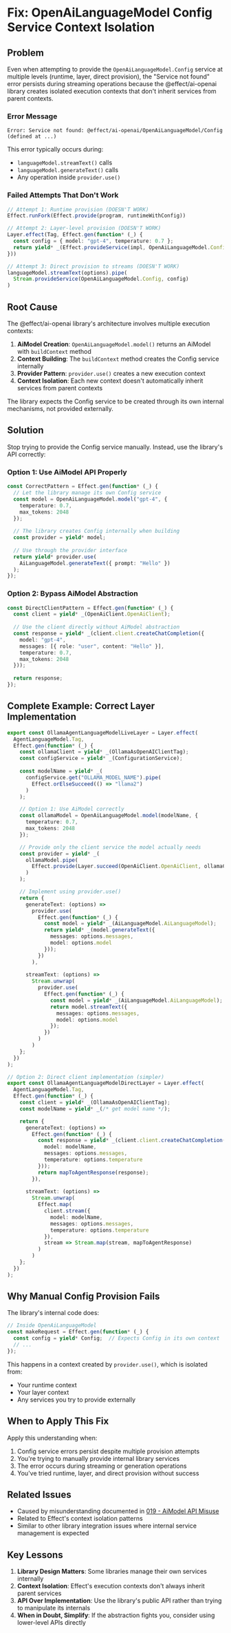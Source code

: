 # Fix: OpenAiLanguageModel Config Service Context Isolation

## Problem

Even when attempting to provide the `OpenAiLanguageModel.Config` service at multiple levels (runtime, layer, direct provision), the "Service not found" error persists during streaming operations because the @effect/ai-openai library creates isolated execution contexts that don't inherit services from parent contexts.

### Error Message
```
Error: Service not found: @effect/ai-openai/OpenAiLanguageModel/Config (defined at ...)
```

This error typically occurs during:
- `languageModel.streamText()` calls
- `languageModel.generateText()` calls
- Any operation inside `provider.use()`

### Failed Attempts That Don't Work
```typescript
// Attempt 1: Runtime provision (DOESN'T WORK)
Effect.runFork(Effect.provide(program, runtimeWithConfig))

// Attempt 2: Layer-level provision (DOESN'T WORK)
Layer.effect(Tag, Effect.gen(function* (_) {
  const config = { model: "gpt-4", temperature: 0.7 };
  return yield* _(Effect.provideService(impl, OpenAiLanguageModel.Config, config));
}))

// Attempt 3: Direct provision to streams (DOESN'T WORK)
languageModel.streamText(options).pipe(
  Stream.provideService(OpenAiLanguageModel.Config, config)
)
```

## Root Cause

The @effect/ai-openai library's architecture involves multiple execution contexts:

1. **AiModel Creation**: `OpenAiLanguageModel.model()` returns an AiModel with `buildContext` method
2. **Context Building**: The `buildContext` method creates the Config service internally
3. **Provider Pattern**: `provider.use()` creates a new execution context
4. **Context Isolation**: Each new context doesn't automatically inherit services from parent contexts

The library expects the Config service to be created through its own internal mechanisms, not provided externally.

## Solution

Stop trying to provide the Config service manually. Instead, use the library's API correctly:

### Option 1: Use AiModel API Properly
```typescript
const CorrectPattern = Effect.gen(function* (_) {
  // Let the library manage its own Config service
  const model = OpenAiLanguageModel.model("gpt-4", {
    temperature: 0.7,
    max_tokens: 2048
  });
  
  // The library creates Config internally when building
  const provider = yield* model;
  
  // Use through the provider interface
  return yield* provider.use(
    AiLanguageModel.generateText({ prompt: "Hello" })
  );
});
```

### Option 2: Bypass AiModel Abstraction
```typescript
const DirectClientPattern = Effect.gen(function* (_) {
  const client = yield* _(OpenAiClient.OpenAiClient);
  
  // Use the client directly without AiModel abstraction
  const response = yield* _(client.client.createChatCompletion({
    model: "gpt-4",
    messages: [{ role: "user", content: "Hello" }],
    temperature: 0.7,
    max_tokens: 2048
  }));
  
  return response;
});
```

## Complete Example: Correct Layer Implementation

```typescript
export const OllamaAgentLanguageModelLiveLayer = Layer.effect(
  AgentLanguageModel.Tag,
  Effect.gen(function* (_) {
    const ollamaClient = yield* _(OllamaAsOpenAIClientTag);
    const configService = yield* _(ConfigurationService);
    
    const modelName = yield* _(
      configService.get("OLLAMA_MODEL_NAME").pipe(
        Effect.orElseSucceed(() => "llama2")
      )
    );

    // Option 1: Use AiModel correctly
    const ollamaModel = OpenAiLanguageModel.model(modelName, {
      temperature: 0.7,
      max_tokens: 2048
    });

    // Provide only the client service the model actually needs
    const provider = yield* _(
      ollamaModel.pipe(
        Effect.provide(Layer.succeed(OpenAiClient.OpenAiClient, ollamaClient))
      )
    );

    // Implement using provider.use()
    return {
      generateText: (options) => 
        provider.use(
          Effect.gen(function* (_) {
            const model = yield* _(AiLanguageModel.AiLanguageModel);
            return yield* _(model.generateText({
              messages: options.messages,
              model: options.model
            }));
          })
        ),
      
      streamText: (options) =>
        Stream.unwrap(
          provider.use(
            Effect.gen(function* (_) {
              const model = yield* _(AiLanguageModel.AiLanguageModel);
              return model.streamText({
                messages: options.messages,
                model: options.model
              });
            })
          )
        )
    };
  })
);

// Option 2: Direct client implementation (simpler)
export const OllamaAgentLanguageModelDirectLayer = Layer.effect(
  AgentLanguageModel.Tag,
  Effect.gen(function* (_) {
    const client = yield* _(OllamaAsOpenAIClientTag);
    const modelName = yield* _(/* get model name */);

    return {
      generateText: (options) => 
        Effect.gen(function* (_) {
          const response = yield* _(client.client.createChatCompletion({
            model: modelName,
            messages: options.messages,
            temperature: options.temperature
          }));
          return mapToAgentResponse(response);
        }),
      
      streamText: (options) =>
        Stream.unwrap(
          Effect.map(
            client.stream({
              model: modelName,
              messages: options.messages,
              temperature: options.temperature
            }),
            stream => Stream.map(stream, mapToAgentResponse)
          )
        )
    };
  })
);
```

## Why Manual Config Provision Fails

The library's internal code does:
```typescript
// Inside OpenAiLanguageModel
const makeRequest = Effect.gen(function* (_) {
  const config = yield* Config;  // Expects Config in its own context
  // ...
});
```

This happens in a context created by `provider.use()`, which is isolated from:
- Your runtime context
- Your layer context  
- Any services you try to provide externally

## When to Apply This Fix

Apply this understanding when:
1. Config service errors persist despite multiple provision attempts
2. You're trying to manually provide internal library services
3. The error occurs during streaming or generation operations
4. You've tried runtime, layer, and direct provision without success

## Related Issues

- Caused by misunderstanding documented in [019 - AiModel API Misuse](./019-aimodel-api-misuse.md)
- Related to Effect's context isolation patterns
- Similar to other library integration issues where internal service management is expected

## Key Lessons

1. **Library Design Matters**: Some libraries manage their own services internally
2. **Context Isolation**: Effect's execution contexts don't always inherit parent services
3. **API Over Implementation**: Use the library's public API rather than trying to manipulate its internals
4. **When in Doubt, Simplify**: If the abstraction fights you, consider using lower-level APIs directly
